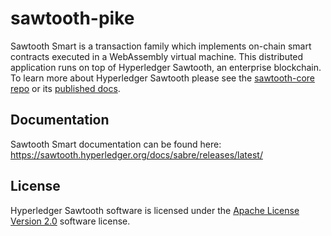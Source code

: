 # sawtooth-pike

Sawtooth Smart is a transaction family which implements on-chain smart contracts
executed in a WebAssembly virtual machine. This distributed application runs on
top of Hyperledger Sawtooth, an enterprise blockchain. To learn more about
Hyperledger Sawtooth please see the
[sawtooth-core repo](https://github.com/hyperledger/sawtooth-core) or its
[published docs](https://sawtooth.hyperledger.org/docs/).

## Documentation

Sawtooth Smart documentation can be found here:
https://sawtooth.hyperledger.org/docs/sabre/releases/latest/

## License

Hyperledger Sawtooth software is licensed under the
[Apache License Version 2.0](LICENSE) software license.
